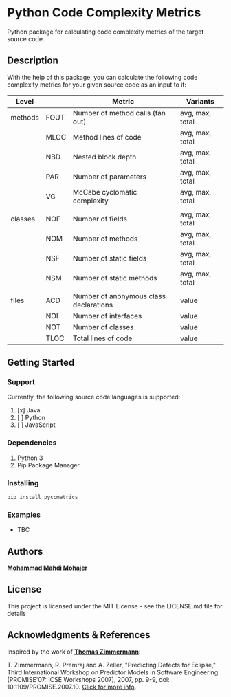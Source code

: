 # Python Code Complexity Metrics

Python package for calculating code complexity metrics of the target source code.

## Description

With the help of this package, you can calculate the following code complexity metrics for your given source code as an input to it:

| Level   |      | Metric                                 | Variants         |
| ------- | ---- | -------------------------------------- | --------------- |
| methods | FOUT | Number of method calls (fan out)       | avg, max, total |
|         | MLOC | Method lines of code                   | avg, max, total |
|         | NBD  | Nested block depth                     | avg, max, total |
|         | PAR  | Number of parameters                   | avg, max, total |
|         | VG   | McCabe cyclomatic complexity           | avg, max, total |
|         |      |                                        |                 |
| classes | NOF  | Number of fields                       | avg, max, total |
|         | NOM  | Number of methods                      | avg, max, total |
|         | NSF  | Number of static fields                | avg, max, total |
|         | NSM  | Number of static methods               | avg, max, total |
|         |      |                                        |                 |
| files   | ACD  | Number of anonymous class declarations | value           |
|         | NOI  | Number of interfaces                   | value           |
|         | NOT  | Number of classes                      | value           |
|         | TLOC | Total lines of code                    | value           |

## Getting Started

### Support

Currently, the following source code languages is supported:

1. [x] Java
2. [ ] Python
3. [ ] JavaScript

### Dependencies

1. Python 3
2. Pip Package Manager

### Installing

```bash
pip install pyccmetrics
```

### Examples

- TBC

## Authors

**[Mohammad Mahdi Mohajer](https://github.com/mmohajer9)**

## License

This project is licensed under the MIT License - see the LICENSE.md file for details

## Acknowledgments & References

Inspired by the work of **[Thomas Zimmermann](https://ieeexplore.ieee.org/author/38563076700)**:

T. Zimmermann, R. Premraj and A. Zeller, "Predicting Defects for Eclipse," Third International Workshop on Predictor Models in Software Engineering (PROMISE'07: ICSE Workshops 2007), 2007, pp. 9-9, doi: 10.1109/PROMISE.2007.10. [Click for more info](https://ieeexplore.ieee.org/document/4273265).
